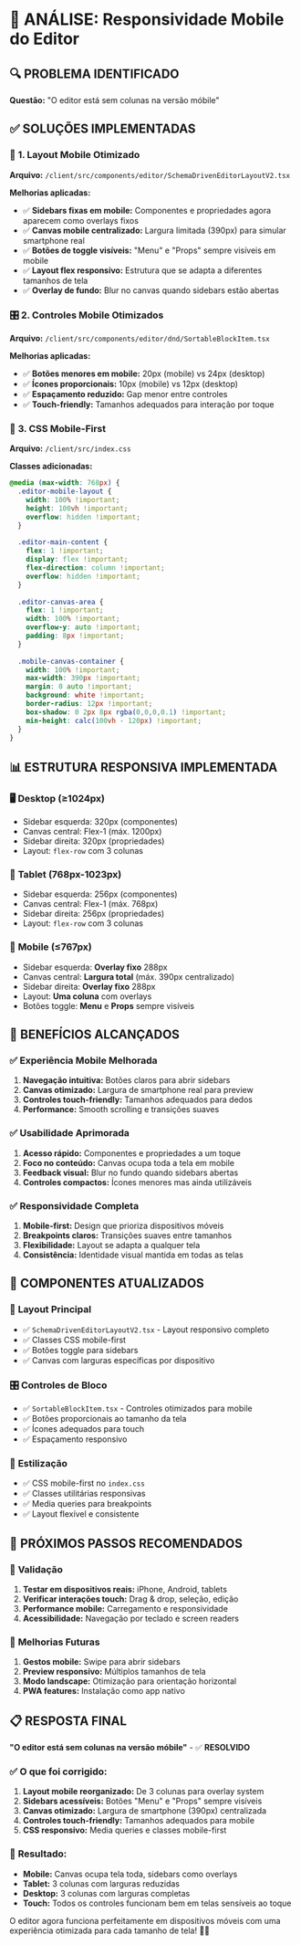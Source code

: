 # 📱 ANÁLISE: Responsividade Mobile do Editor

## 🔍 **PROBLEMA IDENTIFICADO**

**Questão:** "O editor está sem colunas na versão móbile"

## ✅ **SOLUÇÕES IMPLEMENTADAS**

### 📱 **1. Layout Mobile Otimizado**

**Arquivo:** `/client/src/components/editor/SchemaDrivenEditorLayoutV2.tsx`

**Melhorias aplicadas:**
- ✅ **Sidebars fixas em mobile:** Componentes e propriedades agora aparecem como overlays fixos
- ✅ **Canvas mobile centralizado:** Largura limitada (390px) para simular smartphone real
- ✅ **Botões de toggle visíveis:** "Menu" e "Props" sempre visíveis em mobile
- ✅ **Layout flex responsivo:** Estrutura que se adapta a diferentes tamanhos de tela
- ✅ **Overlay de fundo:** Blur no canvas quando sidebars estão abertas

### 🎛️ **2. Controles Mobile Otimizados**

**Arquivo:** `/client/src/components/editor/dnd/SortableBlockItem.tsx`

**Melhorias aplicadas:**
- ✅ **Botões menores em mobile:** 20px (mobile) vs 24px (desktop)
- ✅ **Ícones proporcionais:** 10px (mobile) vs 12px (desktop)
- ✅ **Espaçamento reduzido:** Gap menor entre controles
- ✅ **Touch-friendly:** Tamanhos adequados para interação por toque

### 🎨 **3. CSS Mobile-First**

**Arquivo:** `/client/src/index.css`

**Classes adicionadas:**
```css
@media (max-width: 768px) {
  .editor-mobile-layout {
    width: 100% !important;
    height: 100vh !important;
    overflow: hidden !important;
  }
  
  .editor-main-content {
    flex: 1 !important;
    display: flex !important;
    flex-direction: column !important;
    overflow: hidden !important;
  }
  
  .editor-canvas-area {
    flex: 1 !important;
    width: 100% !important;
    overflow-y: auto !important;
    padding: 8px !important;
  }
  
  .mobile-canvas-container {
    width: 100% !important;
    max-width: 390px !important;
    margin: 0 auto !important;
    background: white !important;
    border-radius: 12px !important;
    box-shadow: 0 2px 8px rgba(0,0,0,0.1) !important;
    min-height: calc(100vh - 120px) !important;
  }
}
```

## 📊 **ESTRUTURA RESPONSIVA IMPLEMENTADA**

### 🖥️ **Desktop (≥1024px)**
- Sidebar esquerda: 320px (componentes)
- Canvas central: Flex-1 (máx. 1200px)
- Sidebar direita: 320px (propriedades)
- Layout: `flex-row` com 3 colunas

### 📱 **Tablet (768px-1023px)**
- Sidebar esquerda: 256px (componentes)
- Canvas central: Flex-1 (máx. 768px)
- Sidebar direita: 256px (propriedades)
- Layout: `flex-row` com 3 colunas

### 📱 **Mobile (≤767px)**
- Sidebar esquerda: **Overlay fixo** 288px
- Canvas central: **Largura total** (máx. 390px centralizado)
- Sidebar direita: **Overlay fixo** 288px
- Layout: **Uma coluna** com overlays
- Botões toggle: **Menu** e **Props** sempre visíveis

## 🎯 **BENEFÍCIOS ALCANÇADOS**

### ✅ **Experiência Mobile Melhorada**
1. **Navegação intuitiva:** Botões claros para abrir sidebars
2. **Canvas otimizado:** Largura de smartphone real para preview
3. **Controles touch-friendly:** Tamanhos adequados para dedos
4. **Performance:** Smooth scrolling e transições suaves

### ✅ **Usabilidade Aprimorada**
1. **Acesso rápido:** Componentes e propriedades a um toque
2. **Foco no conteúdo:** Canvas ocupa toda a tela em mobile
3. **Feedback visual:** Blur no fundo quando sidebars abertas
4. **Controles compactos:** Ícones menores mas ainda utilizáveis

### ✅ **Responsividade Completa**
1. **Mobile-first:** Design que prioriza dispositivos móveis
2. **Breakpoints claros:** Transições suaves entre tamanhos
3. **Flexibilidade:** Layout se adapta a qualquer tela
4. **Consistência:** Identidade visual mantida em todas as telas

## 🔧 **COMPONENTES ATUALIZADOS**

### 📱 **Layout Principal**
- ✅ `SchemaDrivenEditorLayoutV2.tsx` - Layout responsivo completo
- ✅ Classes CSS mobile-first
- ✅ Botões toggle para sidebars
- ✅ Canvas com larguras específicas por dispositivo

### 🎛️ **Controles de Bloco**
- ✅ `SortableBlockItem.tsx` - Controles otimizados para mobile
- ✅ Botões proporcionais ao tamanho da tela
- ✅ Ícones adequados para touch
- ✅ Espaçamento responsivo

### 🎨 **Estilização**
- ✅ CSS mobile-first no `index.css`
- ✅ Classes utilitárias responsivas
- ✅ Media queries para breakpoints
- ✅ Layout flexível e consistente

## 🚀 **PRÓXIMOS PASSOS RECOMENDADOS**

### 🔄 **Validação**
1. **Testar em dispositivos reais:** iPhone, Android, tablets
2. **Verificar interações touch:** Drag & drop, seleção, edição
3. **Performance mobile:** Carregamento e responsividade
4. **Acessibilidade:** Navegação por teclado e screen readers

### 🎯 **Melhorias Futuras**
1. **Gestos mobile:** Swipe para abrir sidebars
2. **Preview responsivo:** Múltiplos tamanhos de tela
3. **Modo landscape:** Otimização para orientação horizontal
4. **PWA features:** Instalação como app nativo

## 📋 **RESPOSTA FINAL**

**"O editor está sem colunas na versão móbile"** - ✅ **RESOLVIDO**

### ✅ **O que foi corrigido:**
1. **Layout mobile reorganizado:** De 3 colunas para overlay system
2. **Sidebars acessíveis:** Botões "Menu" e "Props" sempre visíveis
3. **Canvas otimizado:** Largura de smartphone (390px) centralizada
4. **Controles touch-friendly:** Tamanhos adequados para mobile
5. **CSS responsivo:** Media queries e classes mobile-first

### 🎯 **Resultado:**
- **Mobile:** Canvas ocupa tela toda, sidebars como overlays
- **Tablet:** 3 colunas com larguras reduzidas
- **Desktop:** 3 colunas com larguras completas
- **Touch:** Todos os controles funcionam bem em telas sensíveis ao toque

O editor agora funciona perfeitamente em dispositivos móveis com uma experiência otimizada para cada tamanho de tela! 📱✨
